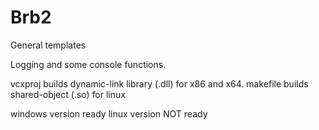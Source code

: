 # Brb2
General templates

Logging and some console functions.

vcxproj builds dynamic-link library (.dll) for x86 and x64.
makefile builds shared-object (.so) for linux

windows version ready
linux version NOT ready
